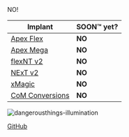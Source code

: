 <div style="fonz-size: 35px">NO!</div>

| Implant | SOON™ yet? |
| ------- | ---------- |
| [Apex Flex](/info#apex-flex) | **NO** |
| [Apex Mega](/info#apex-mega) | **NO** |
| [flexNT v2](/info#flexnt-v2) | **NO** |
| [NExT v2](/info#next-v2) | **NO** |
| [xMagic](/info#xmagic) | **NO** |
| [CoM Conversions](/info#com-conversions) | **NO** |

![dangerousthings-illumination](https://user-images.githubusercontent.com/95120860/143782522-c02ba0ab-5f62-4a06-a5bf-feec8ecef6db.gif)

[GitHub](https://github.com/soontmyet/soontmyet.github.io)
